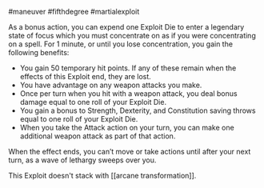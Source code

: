 #maneuver #fifthdegree #martialexploit 

As a bonus action, you can expend one Exploit Die to enter a legendary state of focus which you must concentrate on as if you were concentrating on a spell. For 1 minute, or until you lose concentration, you gain the following benefits:
- You gain 50 temporary hit points. If any of these remain when the effects of this Exploit end, they are lost.
- You have advantage on any weapon attacks you make.
- Once per turn when you hit with a weapon attack, you deal bonus damage equal to one roll of your Exploit Die.
- You gain a bonus to Strength, Dexterity, and Constitution saving throws equal to one roll of your Exploit Die.
- When you take the Attack action on your turn, you can make one additional weapon attack as part of that action.

When the effect ends, you can’t move or take actions until after your next turn, as a wave of lethargy sweeps over you.

This Exploit doesn't stack with [[arcane transformation]].